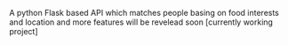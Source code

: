 A python Flask based API which matches people basing on food interests and location and more features 
will be revelead soon [currently working project]
